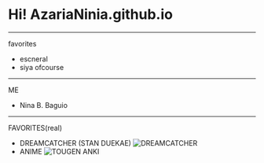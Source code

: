 # Hi! AzariaNinia.github.io
---
favorites
- escneral
- siya ofcourse
---
ME
- Nina B. Baguio
---
FAVORITES(real)
- DREAMCATCHER
(STAN DUEKAE)
![DREAMCATCHER](https://cdn.filestackcontent.com/1nV4v2wRRqgAtx8gTW6C/convert?cache=true&crop=0%2C173%2C1500%2C750&crop_first=true&quality=90&w=1920)
- ANIME
![TOUGEN ANKI](https://pbs.twimg.com/media/E6H2eUvVcAUs0p8?format=jpg&name=large)
